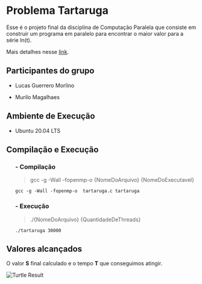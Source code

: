 # Problema Tartaruga
Esse é o projeto final da disciplina de Computação Paralela que consiste em construir um programa em paralelo para encontrar o maior valor para a série ln(t).

Mais detalhes nesse [link](https://pt.wikipedia.org/wiki/S%C3%A9rie_harm%C3%B3nica_(matem%C3%A1tica)).

## Participantes do grupo

- Lucas Guerrero Morlino

- Murilo Magalhaes

## Ambiente de Execução
- Ubuntu 20.04 LTS

## Compilação e Execução

<ol>
  
### - Compilação
> gcc -g -Wall -fopenmp-o  {NomeDoArquivo} {NomeDoExecutavel}

```
gcc -g -Wall -fopenmp-o  tartaruga.c tartaruga
```

### - Execução
> ./{NomeDoArquivo} {QuantidadeDeThreads}

```
./tartaruga 30000
```
</ol>

## Valores alcançados

O valor **S** final calculado e o tempo **T** que conseguimos atingir.

![Turtle Result](https://imgur.com/NasHW3X.jpg)
